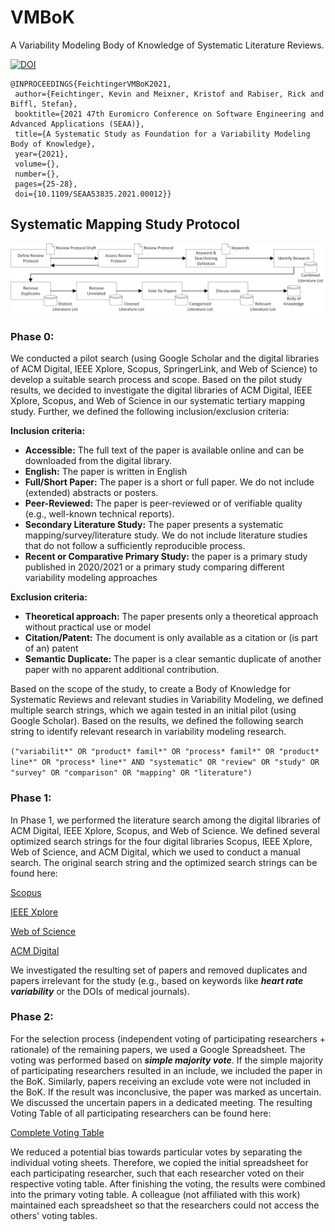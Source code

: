 # VMBoK

A Variability Modeling Body of Knowledge of Systematic Literature Reviews.

[![DOI](https://img.shields.io/badge/DOI-10.1109/SEAA53835.2021.00012-888888.svg)](https://doi.org/10.1109/SEAA53835.2021.00012)

```
@INPROCEEDINGS{FeichtingerVMBoK2021,  
 author={Feichtinger, Kevin and Meixner, Kristof and Rabiser, Rick and Biffl, Stefan},  
 booktitle={2021 47th Euromicro Conference on Software Engineering and Advanced Applications (SEAA)},   
 title={A Systematic Study as Foundation for a Variability Modeling Body of Knowledge},   
 year={2021},  
 volume={},  
 number={},  
 pages={25-28},  
 doi={10.1109/SEAA53835.2021.00012}}
```

## Systematic Mapping Study Protocol

![Process of the Systematic Mapping Study](images/sms-process.png)

### Phase 0: 

We conducted a pilot search (using Google Scholar and the digital libraries of ACM Digital, IEEE Xplore, Scopus, SpringerLink, and Web of Science) to develop a suitable search process and scope. Based on the pilot study results, we decided to investigate the digital libraries of ACM Digital, IEEE Xplore, Scopus, and Web of Science in our systematic tertiary mapping study. Further, we defined the following inclusion/exclusion criteria:

**Inclusion criteria:**
-   **Accessible:** The full text of the paper is available online and can be downloaded from the digital library.
-   **English:** The paper is written in English
-   **Full/Short Paper:** The paper is a short or full paper. We do not include (extended) abstracts or posters.
-   **Peer-Reviewed:** The paper is peer-reviewed or of verifiable quality (e.g., well-known technical reports).
-   **Secondary Literature Study:** The paper presents a systematic mapping/survey/literature study. We do not include literature studies that do not follow a sufficiently reproducible process.
-   **Recent or Comparative Primary Study:** the paper is a primary study published in 2020/2021 or a primary study comparing different variability modeling approaches

**Exclusion criteria:**
-   **Theoretical approach:** The paper presents only a theoretical approach without practical use or model
-   **Citation/Patent:** The document is only available as a citation or (is part of an) patent
-   **Semantic Duplicate:** The paper is a clear semantic duplicate of another paper with no apparent additional contribution.

Based on the scope of the study, to create a Body of Knowledge for Systematic Reviews and relevant studies in Variability Modeling, we defined multiple search strings, which we again tested in an initial pilot (using Google Scholar). Based on the results, we defined the following search string to identify relevant research in variability modeling research.

`("variabilit*" OR "product* famil*" OR "process* famil*" OR "product* line*" OR "process* line*" AND "systematic" OR "review" OR "study" OR "survey" OR "comparison" OR "mapping" OR "literature")`

### Phase 1: 

In Phase 1, we performed the literature search among the digital libraries of ACM Digital, IEEE Xplore, Scopus, and Web of Science. We defined several optimized search strings for the four digital libraries Scopus, IEEE Xplore, Web of Science, and ACM Digital, which we used to conduct a manual search. 
The original search string and the optimized search strings can be found here:

[Scopus](/protocol/searchStrings/scopus.txt)

[IEEE Xplore](/protocol/searchStrings/ieee.txt)

[Web of Science](/protocol/searchStrings/wok.txt)

[ACM Digital](/protocol/searchStrings/acm.txt)

We investigated the resulting set of papers and removed duplicates and papers irrelevant for the study (e.g., based on keywords like ***heart rate variability*** or the DOIs of medical journals).

### Phase 2:

For the selection process (independent voting of participating researchers + rationale) of the remaining papers, we used a Google Spreadsheet. The voting was performed based on ***simple majority vote***. If the simple majority of participating researchers resulted in an include, we included the paper in the BoK. Similarly, papers receiving an exclude vote were not included in the BoK. If the result was inconclusive, the paper was marked as uncertain. We discussed the uncertain papers in a dedicated meeting. The resulting Voting Table of all participating researchers can be found here:

[Complete Voting Table](/protocol/votingtable.pdf)
 
We reduced a potential bias towards particular votes by separating the individual voting sheets. Therefore, we copied the initial spreadsheet for each participating researcher, such that each researcher voted on their respective voting table. After finishing the voting, the results were combined into the primary voting table. A colleague (not affiliated with this work) maintained each spreadsheet so that the researchers could not access the others' voting tables.
